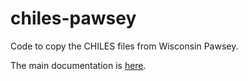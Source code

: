 # chiles-pawsey

Code to copy the CHILES files from Wisconsin Pawsey.

The main documentation is [here](documentation/Main.md).
